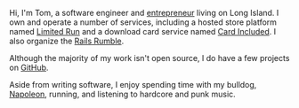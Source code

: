 Hi, I'm Tom, a software engineer and [entrepreneur](http://cloudwarmerinc.com)
living on Long Island. I own and operate a number of services, including a hosted
store platform named [Limited Run](http://limitedrun.com) and a download card
service named [Card Included](http://cardincluded.com). I also organize the
[Rails Rumble](http://railsrumble.com).

Although the majority of my work isn't open source, I do have a few projects on
[GitHub](http://github.com/tsmango).

Aside from writing software, I enjoy spending time with my bulldog,
[Napoleon](/napoleon), running, and listening to hardcore and punk music.